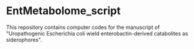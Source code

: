 # EntMetabolome_script
This repository contains computer codes for the manuscript of "Uropathogenic Escherichia coli wield enterobactin-derived catabolites as siderophores".
